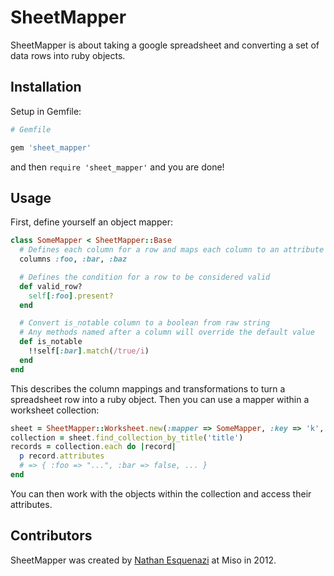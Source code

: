 # SheetMapper

SheetMapper is about taking a google spreadsheet and converting a set of data rows into ruby objects.

## Installation

Setup in Gemfile:

```ruby
# Gemfile

gem 'sheet_mapper'
```

and then `require 'sheet_mapper'` and you are done!

## Usage

First, define yourself an object mapper:

```ruby
class SomeMapper < SheetMapper::Base
  # Defines each column for a row and maps each column to an attribute
  columns :foo, :bar, :baz

  # Defines the condition for a row to be considered valid
  def valid_row?
    self[:foo].present?
  end

  # Convert is_notable column to a boolean from raw string
  # Any methods named after a column will override the default value
  def is_notable
    !!self[:bar].match(/true/i)
  end
end
```

This describes the column mappings and transformations to turn a spreadsheet row into a ruby object. Then you can use
a mapper within a worksheet collection:

```ruby
sheet = SheetMapper::Worksheet.new(:mapper => SomeMapper, :key => 'k', :login => 'u', :password => 'p')
collection = sheet.find_collection_by_title('title')
records = collection.each do |record|
  p record.attributes
  # => { :foo => "...", :bar => false, ... }
end
```

You can then work with the objects within the collection and access their attributes.

## Contributors

SheetMapper was created by [Nathan Esquenazi](http://github.com/nesquena) at Miso in 2012.